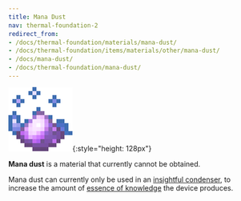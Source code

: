 ```yaml
---
title: Mana Dust
nav: thermal-foundation-2
redirect_from:
- /docs/thermal-foundation/materials/mana-dust/
- /docs/thermal-foundation/items/materials/other/mana-dust/
- /docs/mana-dust/
- /docs/thermal-foundation/mana-dust/
---
```


![Mana dust](/assets/images/thermal-foundation/dust-mana.gif){:style="height: 128px"}


**Mana dust** is a material that currently cannot be obtained.

Mana dust can currently only be used in an [insightful
condenser](/docs/thermal-expansion-5/insightful-condenser/), to increase the amount of [essence of
knowledge](/docs/thermal-foundation-2/essence-of-knowledge/) the device produces.
